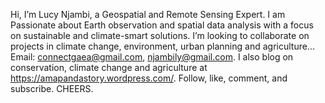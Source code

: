 Hi, I’m Lucy Njambi, a Geospatial and Remote Sensing Expert.
I am Passionate about Earth observation and  spatial data analysis with a focus on sustainable and climate-smart solutions.
I’m looking to collaborate on projects in climate change, environment, urban planning and agriculture...
Email: connectgaea@gmail.com, njambily@gmail.com.
I also blog on conservation, climate change and agriculture at https://amapandastory.wordpress.com/. Follow, like, comment, and subscribe.
CHEERS.

<!---
lucykim-ConnectGaea/lucykim-ConnectGaea is a ✨ special ✨ repository because its `README.md` (this file) appears on your GitHub profile.
You can click the Preview link to take a look at your changes.
--->
